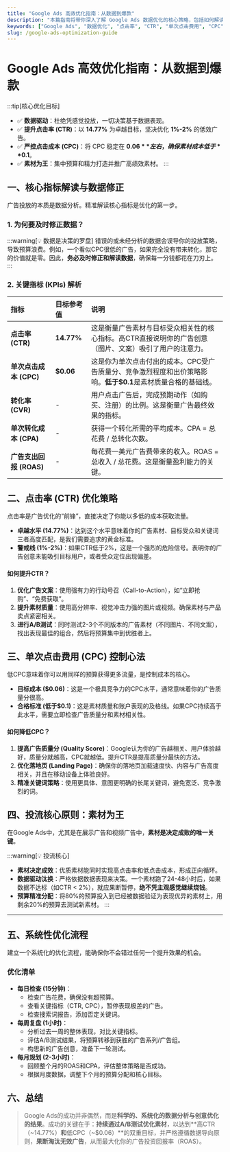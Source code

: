 ```yaml
---
title: "Google Ads 高效优化指南：从数据到爆款"
description: "本篇指南将带你深入了解 Google Ads 数据优化的核心策略，包括如何解读和修正关键指标（CTR、CPC）、制定数据驱动的优化流程，以及如何通过A/B测试打造高转化率的广告素材，最终实现ROI最大化。"
keywords: ["Google Ads", "数据优化", "点击率", "CTR", "单次点击费用", "CPC", "广告投放", "A/B测试", "ROAS", "广告素材优化"]
slug: /google-ads-optimization-guide
---
```


# Google Ads 高效优化指南：从数据到爆款

:::tip[核心优化目标]
- ✅ **数据驱动**：杜绝凭感觉投放，一切决策基于数据表现。
- ✅ **提升点击率 (CTR)**：以 **14.77%** 为卓越目标，坚决优化 **1%-2%** 的低效广告。
- ✅ **严控点击成本 (CPC)**：将 CPC 稳定在 **$0.06** 左右，确保素材成本低于 **$0.1**。
- ✅ **素材为王**：集中预算和精力打造并推广高绩效素材。
:::

## 一、核心指标解读与数据修正

广告投放的本质是数据分析。精准解读核心指标是优化的第一步。

### 1. 为何要及时修正数据？

:::warning[💡 数据是决策的罗盘]
错误的或未经分析的数据会误导你的投放策略，导致预算浪费。例如，一个看似CPC很低的广告，如果完全没有带来转化，那它的价值就是零。因此，**务必及时修正和解读数据**，确保每一分钱都花在刀刃上。
:::

### 2. 关键指标 (KPIs) 解析

| 指标 | 目标参考值 | 说明 |
| :--- | :--- | :--- |
| **点击率 (CTR)** | **14.77%** | 这是衡量广告素材与目标受众相关性的核心指标。高CTR直接说明你的广告创意（图片、文案）吸引了用户的注意力。 |
| **单次点击成本 (CPC)** | **$0.06** | 这是你为单次点击付出的成本。CPC受广告质量分、竞争激烈程度和出价策略影响。**低于$0.1**是素材质量合格的基础线。 |
| **转化率 (CVR)** | - | 用户点击广告后，完成预期动作（如购买、注册）的比例。这是衡量广告最终效果的指标。 |
| **单次转化成本 (CPA)** | - | 获得一个转化所需的平均成本。CPA = 总花费 / 总转化次数。 |
| **广告支出回报 (ROAS)** | - | 每花费一美元广告费带来的收入。ROAS = 总收入 / 总花费。这是衡量盈利能力的关键。 |

## 二、点击率 (CTR) 优化策略

点击率是广告优化的“前锋”，直接决定了你能以多低的成本获取流量。

- **卓越水平 (14.77%)**：达到这个水平意味着你的广告素材、目标受众和关键词三者高度匹配，是我们需要追求的黄金标准。
- **警戒线 (1%-2%)**：如果CTR低于2%，这是一个强烈的危险信号。表明你的广告创意未能吸引目标用户，或者受众定位出现偏差。

#### 如何提升CTR？
1.  **优化广告文案**：使用强有力的行动号召（Call-to-Action），如“立即抢购”、“免费获取”。
2.  **提升素材质量**：使用高分辨率、视觉冲击力强的图片或视频。确保素材与产品卖点紧密相关。
3.  **进行A/B测试**：同时测试2-3个不同版本的广告素材（不同图片、不同文案），找出表现最佳的组合，然后将预算集中到优胜者上。

## 三、单次点击费用 (CPC) 控制心法

低CPC意味着你可以用同样的预算获得更多流量，是控制成本的核心。

- **目标成本 ($0.06)**：这是一个极具竞争力的CPC水平，通常意味着你的广告质量分很高。
- **合格标准 (低于$0.1)**：这是素材质量和账户表现的及格线。如果CPC持续高于此水平，需要立即检查广告质量分和素材相关性。

#### 如何降低CPC？
1.  **提高广告质量分 (Quality Score)**：Google认为你的广告越相关、用户体验越好，质量分就越高，CPC就越低。提升CTR是提高质量分最快的方法。
2.  **优化落地页 (Landing Page)**：确保你的落地页加载速度快、内容与广告高度相关，并且在移动设备上体验良好。
3.  **精准关键词策略**：使用更具体、意图更明确的长尾关键词，避免宽泛、竞争激烈的词。

## 四、投流核心原则：素材为王

在Google Ads中，尤其是在展示广告和视频广告中，**素材是决定成败的唯一关键**。

:::warning[💡 投流核心]
- **素材决定成效**：优质素材能同时实现高点击率和低点击成本，形成正向循环。
- **数据驱动汰换**：严格依据数据表现来决策。一个素材跑了24-48小时后，如果数据不达标（如CTR < 2%），就应果断暂停，**绝不凭主观感觉继续烧钱**。
- **预算精准分配**：将80%的预算投入到已经被数据验证为表现优异的素材上，用剩余20%的预算去测试新素材。
:::

---

## 五、系统性优化流程

建立一个系统化的优化流程，能确保你不会错过任何一个提升效果的机会。

### 优化清单

- **每日检查 (15分钟)**：
    - 检查广告花费，确保没有超预算。
    - 查看关键指标（CTR, CPC），暂停表现极差的广告。
    - 检查搜索词报告，添加否定关键词。
- **每周复盘 (1小时)**：
    - 分析过去一周的整体表现，对比关键指标。
    - 评估A/B测试结果，将预算转移到获胜的广告系列/广告组。
    - 构思新的广告创意，准备下一轮测试。
- **每月规划 (2-3小时)**：
    - 回顾整个月的ROAS和CPA，评估整体策略是否成功。
    - 根据月度数据，调整下个月的预算分配和核心目标。

## 六、总结

> Google Ads的成功并非偶然，而是**科学的、系统化的数据分析与创意优化的结果**。成功的关键在于：**持续通过A/B测试优化素材**，以达到**高CTR（~14.77%）**和**低CPC（~$0.06）**的双重目标，并严格遵循数据导向原则，**果断淘汰无效广告**，从而最大化你的广告投资回报率（ROAS）。
